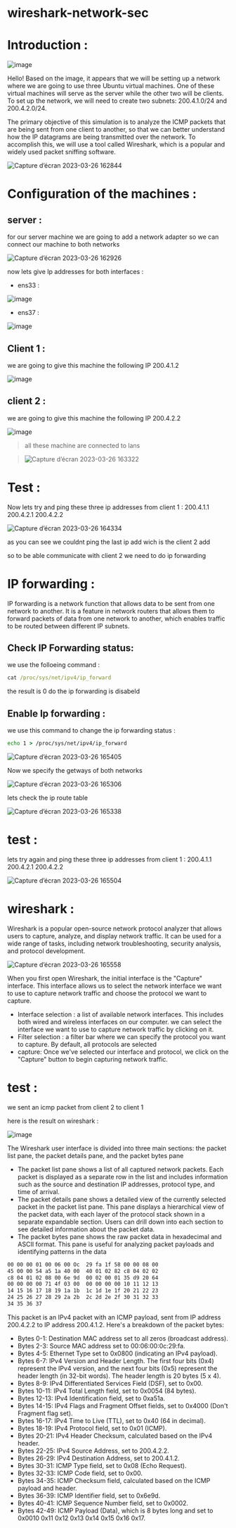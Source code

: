 # wireshark-network-sec
# Introduction :

![image](https://user-images.githubusercontent.com/121964432/227807918-5460b208-7533-4d1f-82a1-73f6bd1a75ec.png)

Hello! Based on the image, it appears that we will be setting up a network where we are going to use three Ubuntu virtual machines. One of these virtual machines will serve as the server while the other two will be clients. To set up the network, we will need to create two subnets: 200.4.1.0/24 and 200.4.2.0/24.

The primary objective of this simulation is to analyze the ICMP packets that are being sent from one client to another, so that we can better understand how the IP datagrams are being transmitted over the network. To accomplish this, we will use a tool called Wireshark, which is a popular and widely used packet sniffing software.

![Capture d’écran 2023-03-26 162844](https://user-images.githubusercontent.com/121964432/227809806-0744c5bc-9ee0-4193-9120-e82049216bc6.png)

# Configuration of the machines :

## server :

for our server machine we are going to add a network adapter so we can connect our machine to both networks
 
![Capture d’écran 2023-03-26 162926](https://user-images.githubusercontent.com/121964432/227809858-4abb0bd2-7ae5-4982-b555-776ddc0dafdf.png)
 
 now lets give Ip addresses for both interfaces :
 
 - ens33 :
 
 ![image](https://user-images.githubusercontent.com/121964432/227810031-7b3bbab8-9c55-4adf-b445-ca98c6de446b.png)

 - ens37 :
 
 ![image](https://user-images.githubusercontent.com/121964432/227810067-eeecfb6f-d48e-4c04-a171-a46399e6c5b4.png)

## Client 1 :

we are going to give this machine the following IP 200.4.1.2

![image](https://user-images.githubusercontent.com/121964432/227810484-253ced1b-86ab-4979-8780-8ad9d6370eba.png)


## client 2 :

we are going to give this machine the following IP 200.4.2.2


![image](https://user-images.githubusercontent.com/121964432/227810569-962dfd15-f1dd-4b95-9c92-5dd0a4d923bd.png)


> all these machine are connected to lans

> ![Capture d’écran 2023-03-26 163322](https://user-images.githubusercontent.com/121964432/227810674-8e2bdf25-1b59-4ebe-ae2d-995afe50393b.png)

# Test :

Now lets try and ping these three ip addresses from client 1 : 200.4.1.1 200.4.2.1 200.4.2.2

![Capture d’écran 2023-03-26 164334](https://user-images.githubusercontent.com/121964432/227810799-b2fe2b5a-2f5e-4836-bd00-2f45be3f4877.png)

as you can see we couldnt ping the last ip add wich is the client 2 add

so to be able communicate with client 2 we need to do ip forwarding

# IP forwarding :

IP forwarding is a network function that allows data to be sent from one network to another. It is a feature in network routers that allows them to forward packets of data from one network to another, which enables traffic to be routed between different IP subnets.

## Check IP Forwarding status:

we use the folloeing command :

```cmd
cat /proc/sys/net/ipv4/ip_forward
```

the result is 0 do the ip forwarding is disabeld

## Enable Ip forwarding :

we use this command to change the ip forwarding status :

```cmd
echo 1 > /proc/sys/net/ipv4/ip_forward
```

![Capture d’écran 2023-03-26 165405](https://user-images.githubusercontent.com/121964432/227811251-6180ab03-48bd-491b-8c66-a3525585265d.png)

Now  we specify the getways of both networks

![Capture d’écran 2023-03-26 165306](https://user-images.githubusercontent.com/121964432/227811301-ed5df791-f27a-43f3-96cf-bab1066b01c5.png)

lets check the ip route table

![Capture d’écran 2023-03-26 165338](https://user-images.githubusercontent.com/121964432/227811325-7251061a-6dc5-4673-955b-44c67f996e26.png)

# test :

lets try again and ping these three ip addresses from client 1 : 200.4.1.1 200.4.2.1 200.4.2.2

![Capture d’écran 2023-03-26 165504](https://user-images.githubusercontent.com/121964432/227811360-c524fe75-e0a6-4061-bd40-b5bd117f68ff.png)

# wireshark :

Wireshark is a popular open-source network protocol analyzer that allows users to capture, analyze, and display network traffic. It can be used for a wide range of tasks, including network troubleshooting, security analysis, and protocol development.

![Capture d’écran 2023-03-26 165558](https://user-images.githubusercontent.com/121964432/227811655-9de52392-4d9e-47c9-a5a6-f5ee6337b49a.png)

When you first open Wireshark, the initial interface is the "Capture" interface. This interface allows us to select the network interface we want to use to capture network traffic and choose the protocol we want to capture.

- Interface selection : a list of available network interfaces. This includes both wired and wireless interfaces on our computer. we can select the interface we want to use to capture network traffic by clicking on it.
- Filter selection : a filter bar where we can specify the protocol you want to capture. By default, all protocols are selected
- capture: Once we've selected our interface and protocol, we click on the "Capture" button to begin capturing network traffic.

# test :

we sent an icmp packet from client 2 to client 1 

here is the result on wireshark :

![image](https://user-images.githubusercontent.com/121964432/227812511-9037ce83-a36f-408e-b996-110ee5e96552.png)

The Wireshark user interface is divided into three main sections: the packet list pane, the packet details pane, and the packet bytes pane

- The packet list pane shows a list of all captured network packets. Each packet is displayed as a separate row in the list and includes information such as the source and destination IP addresses, protocol type, and time of arrival.
- The packet details pane shows a detailed view of the currently selected packet in the packet list pane. This pane displays a hierarchical view of the packet data, with each layer of the protocol stack shown in a separate expandable section. Users can drill down into each section to see detailed information about the packet data.
- The packet bytes pane shows the raw packet data in hexadecimal and ASCII format. This pane is useful for analyzing packet payloads and identifying patterns in the data

```cmd
00 00 00 01 00 06 00 Oc  29 fa 1f 58 00 00 08 00
45 00 00 54 a5 1a 40 00  40 01 02 82 c8 04 02 02
c8 04 01 02 08 00 6e 9d  00 02 00 01 35 d9 20 64
00 00 00 00 71 4f 03 00  00 00 00 00 10 11 12 13
14 15 16 17 18 19 1a 1b  1c 1d 1e 1f 20 21 22 23
24 25 26 27 28 29 2a 2b  2c 2d 2e 2f 30 31 32 33
34 35 36 37
```

This packet is an IPv4 packet with an ICMP payload, sent from IP address 200.4.2.2 to IP address 200.4.1.2. Here's a breakdown of the packet bytes:

- Bytes 0-1: Destination MAC address set to all zeros (broadcast address).
- Bytes 2-3: Source MAC address set to 00:06:00:0c:29:fa.
- Bytes 4-5: Ethernet Type set to 0x0800 (indicating an IPv4 payload).
- Bytes 6-7: IPv4 Version and Header Length. The first four bits (0x4) represent the IPv4 version, and the next four bits (0x5) represent the header length (in 32-bit words). The header length is 20 bytes (5 x 4).
- Bytes 8-9: IPv4 Differentiated Services Field (DSF), set to 0x00.
- Bytes 10-11: IPv4 Total Length field, set to 0x0054 (84 bytes).
- Bytes 12-13: IPv4 Identification field, set to 0xa51a.
- Bytes 14-15: IPv4 Flags and Fragment Offset fields, set to 0x4000 (Don't Fragment flag set).
- Bytes 16-17: IPv4 Time to Live (TTL), set to 0x40 (64 in decimal).
- Bytes 18-19: IPv4 Protocol field, set to 0x01 (ICMP).
- Bytes 20-21: IPv4 Header Checksum, calculated based on the IPv4 header.
- Bytes 22-25: IPv4 Source Address, set to 200.4.2.2.
- Bytes 26-29: IPv4 Destination Address, set to 200.4.1.2.
- Bytes 30-31: ICMP Type field, set to 0x08 (Echo Request).
- Bytes 32-33: ICMP Code field, set to 0x00.
- Bytes 34-35: ICMP Checksum field, calculated based on the ICMP payload and header.
- Bytes 36-39: ICMP Identifier field, set to 0x6e9d.
- Bytes 40-41: ICMP Sequence Number field, set to 0x0002.
- Bytes 42-49: ICMP Payload (Data), which is 8 bytes long and set to 0x0010 0x11 0x12 0x13 0x14 0x15 0x16 0x17.
